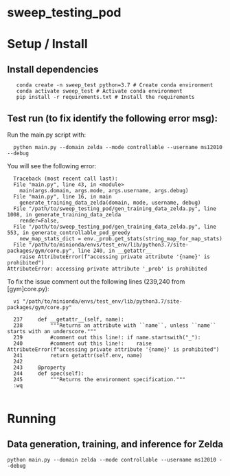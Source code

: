 # sweep_testing_pod

# Setup / Install
## Install dependencies
```
   conda create -n sweep_test python=3.7 # Create conda environment
   conda activate sweep_test # Activate conda environment
   pip install -r requirements.txt # Install the requirements
```
## Test run (to fix identify the following error msg):

Run the main.py script with:

```
  python main.py --domain zelda --mode controllable --username ms12010 --debug
```

You will see the following error:

```
  Traceback (most recent call last):
  File "main.py", line 43, in <module>
    main(args.domain, args.mode, args.username, args.debug)
  File "main.py", line 16, in main
    generate_training_data_zelda(domain, mode, username, debug)
  File "/path/to/sweep_testing_pod/gen_training_data_zelda.py", line 1008, in generate_training_data_zelda
    render=False,
  File "/path/to/sweep_testing_pod/gen_training_data_zelda.py", line 553, in generate_controllable_pod_greedy
    new_map_stats_dict = env._prob.get_stats(string_map_for_map_stats)
  File "/path/to/minionda/envs/test_env/lib/python3.7/site-packages/gym/core.py", line 240, in __getattr__
    raise AttributeError(f"accessing private attribute '{name}' is prohibited")
AttributeError: accessing private attribute '_prob' is prohibited
```

To fix the issue comment out the following lines (239,240 from [gym]core.py):

```
  vi "/path/to/minionda/envs/test_env/lib/python3.7/site-packages/gym/core.py"

  237     def __getattr__(self, name):
  238         """Returns an attribute with ``name``, unless ``name`` starts with an underscore."""
  239         #comment out this line!: if name.startswith("_"):
  240         #comment out this line!:    raise AttributeError(f"accessing private attribute '{name}' is prohibited")
  241         return getattr(self.env, name)
  242 
  243     @property
  244     def spec(self):
  245         """Returns the environment specification."""
  :wq
  
```


# Running
## Data generation, training, and inference for Zelda

```python main.py --domain zelda --mode controllable --username ms12010 --debug```
